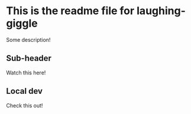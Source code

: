 # This is the readme file for laughing-giggle

Some description!


## Sub-header

Watch this here!


## Local dev

Check this out!